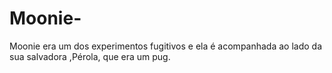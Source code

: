 # Moonie-
Moonie era um dos experimentos fugitivos e ela é acompanhada ao lado da sua salvadora ,Pérola, que era um pug.
